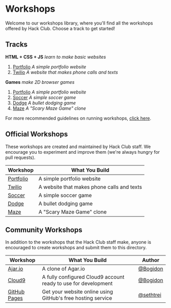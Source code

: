# Workshops

Welcome to our workshops library, where you'll find all the workshops offered by
Hack Club. Choose a track to get started!

## Tracks

**HTML + CSS + JS** _learn to make basic websites_

1. [Portfolio](portfolio/README.md) _A simple portfolio website_
2. [Twilio](twilio/README.md) _A website that makes phone
   calls and texts_

**Games** _make 2D browser games_

1. [Portfolio](portfolio/README.md) _A simple portfolio website_
2. [Soccer](soccer/README.md) _A simple soccer game_
3. [Dodge](dodge/README.md) _A bullet dodging game_
4. [Maze](maze/README.md) _A "Scary Maze Game" clone_

For more recommended guidelines on running workshops,
[click here](workshop_details.md#general-workshop-facilitation-guidelines).

## Official Workshops

These workshops are created and maintained by Hack Club staff. We encourage you
to experiment and improve them (we're always hungry for pull requests).

| Workshop                         | What You Build                             |
|----------------------------------|--------------------------------------------|
| [Portfolio](portfolio/README.md) | A simple portfolio website                 |
| [Twilio](twilio/README.md)       | A website that makes phone calls and texts |
| [Soccer](soccer/README.md)       | A simple soccer game                       |
| [Dodge](dodge/README.md)         | A bullet dodging game                      |
| [Maze](maze/README.md)           | A "Scary Maze Game" clone                  |

## Community Workshops

In addition to the workshops that the Hack Club staff make, anyone is encouraged
to create workshops and submit them to this directory.

| Workshop                               | What You Build                                                 | Author                                   |
| -------------------------------------- | -------------------------------------------------------------- | ---------------------------------------- |
| [Ajar.io](ajar/README.md)              | A clone of Agar.io                                             | [@Bogidon](https://github.com/Bogidon)   |
| [Cloud9](cloud9/README.md)             | A fully configured Cloud9 account ready to use for development | [@Bogidon](https://github.com/Bogidon)   |
| [GitHub Pages](github-pages/README.md) | Get your website online using GitHub's free hosting service    | [@sethtrei](https://github.com/sethtrei) |
